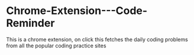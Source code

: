 # Chrome-Extension---Code-Reminder
This is a chrome extension, on click this fetches the daily coding problems from all the popular coding practice sites
